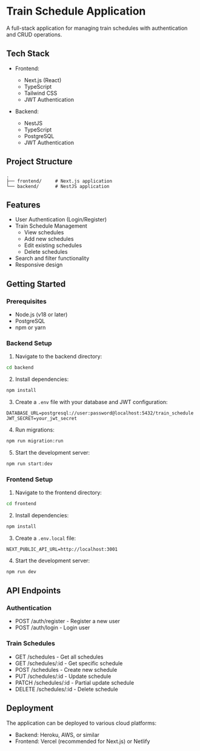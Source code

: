 # Train Schedule Application

A full-stack application for managing train schedules with authentication and CRUD operations.

## Tech Stack

- Frontend:
  - Next.js (React)
  - TypeScript
  - Tailwind CSS
  - JWT Authentication

- Backend:
  - NestJS
  - TypeScript
  - PostgreSQL
  - JWT Authentication

## Project Structure

```
.
├── frontend/     # Next.js application
└── backend/      # NestJS application
```

## Features

- User Authentication (Login/Register)
- Train Schedule Management
  - View schedules
  - Add new schedules
  - Edit existing schedules
  - Delete schedules
- Search and filter functionality
- Responsive design

## Getting Started

### Prerequisites

- Node.js (v18 or later)
- PostgreSQL
- npm or yarn

### Backend Setup

1. Navigate to the backend directory:
```bash
cd backend
```

2. Install dependencies:
```bash
npm install
```

3. Create a `.env` file with your database and JWT configuration:
```
DATABASE_URL=postgresql://user:password@localhost:5432/train_schedule
JWT_SECRET=your_jwt_secret
```

4. Run migrations:
```bash
npm run migration:run
```

5. Start the development server:
```bash
npm run start:dev
```

### Frontend Setup

1. Navigate to the frontend directory:
```bash
cd frontend
```

2. Install dependencies:
```bash
npm install
```

3. Create a `.env.local` file:
```
NEXT_PUBLIC_API_URL=http://localhost:3001
```

4. Start the development server:
```bash
npm run dev
```

## API Endpoints

### Authentication
- POST /auth/register - Register a new user
- POST /auth/login - Login user

### Train Schedules
- GET /schedules - Get all schedules
- GET /schedules/:id - Get specific schedule
- POST /schedules - Create new schedule
- PUT /schedules/:id - Update schedule
- PATCH /schedules/:id - Partial update schedule
- DELETE /schedules/:id - Delete schedule

## Deployment

The application can be deployed to various cloud platforms:
- Backend: Heroku, AWS, or similar
- Frontend: Vercel (recommended for Next.js) or Netlify 